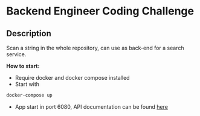 # Backend Engineer Coding Challenge

## Description
Scan a string in the whole repository, can use as back-end for a search service. 

**How to start:**
- Require docker and docker compose installed
- Start with
```sh
docker-compose up
```
- App start in port 6080, API documentation can be found [here](docs/openapi-spec/swagger.json)

